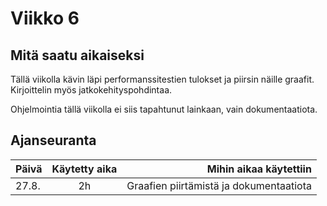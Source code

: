 # Viikko 6

## Mitä saatu aikaiseksi

Tällä viikolla kävin läpi performanssitestien tulokset ja piirsin näille graafit.
Kirjoittelin myös jatkokehityspohdintaa.

Ohjelmointia tällä viikolla ei siis tapahtunut lainkaan, vain dokumentaatiota.



## Ajanseuranta

| Päivä	| Käytetty aika	| Mihin aikaa käytettiin	|
| ------|:-------------:|------:|
| 27.8.	| 2h		| Graafien piirtämistä ja dokumentaatiota |
